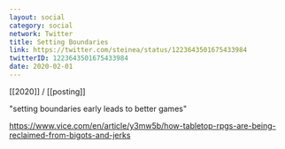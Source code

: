 ```yaml
---
layout: social
category: social
network: Twitter
title: Setting Boundaries
link: https://twitter.com/steinea/status/1223643501675433984
twitterID: 1223643501675433984
date: 2020-02-01
---
```


[[2020]] / [[posting]]

"setting boundaries early leads to better games"

<https://www.vice.com/en/article/y3mw5b/how-tabletop-rpgs-are-being-reclaimed-from-bigots-and-jerks>
